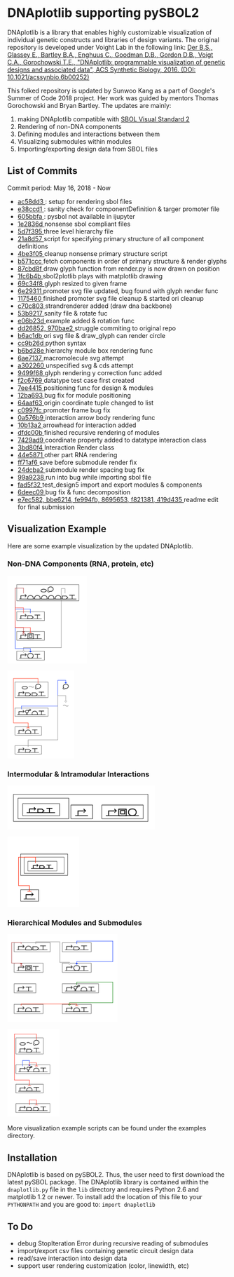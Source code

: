 # DNAplotlib supporting pySBOL2 

DNAplotlib is a library that enables highly customizable visualization of individual genetic constructs and libraries of design variants. The original repository is developed under Voight Lab in the following link: 
<a href="https://github.com/VoigtLab/dnaplotlib">Der B.S., Glassey E., Bartley B.A., Enghuus C., Goodman D.B., Gordon D.B., Voigt C.A., Gorochowski T.E., "DNAplotlib: programmable visualization of genetic designs and associated data", ACS Synthetic Biology, 2016. (DOI: 10.1021/acssynbio.6b00252)</a>

This folked repository is updated by Sunwoo Kang as a part of Google's Summer of Code 2018 project. Her work was guided by mentors Thomas Gorochowski and Bryan Bartley. The updates are mainly: 

1. making DNAplotlib compatible with <a href=http://sbolstandard.org/visual/glyphs/>SBOL Visual Standard 2</a>
2. Rendering of non-DNA components
3. Defining modules and interactions between them
4. Visualizing submodules within modules 
5. Importing/exporting design data from SBOL files

## List of Commits
Commit period: May 16, 2018 - Now
* <a href=https://github.com/swkang73/dnaplotlib/commits/master> ac58dd3 </a>: setup for rendering sbol files
* <a href=https://github.com/swkang73/dnaplotlib/commits/master> e38ccd1 </a>: sanity check for componentDefinition & targer promoter file
* <a href=https://github.com/swkang73/dnaplotlib/commits/master> 605bbfa </a>: pysbol not available in ijupyter
* <a href=https://github.com/swkang73/dnaplotlib/commits/master> 1e2836d </a> nonsense sbol compliant files 
* <a href=https://github.com/swkang73/dnaplotlib/commits/master> 5d7f395 </a> three level hierarchy file
* <a href=https://github.com/swkang73/dnaplotlib/commits/master> 21a8d57 </a> script for specifying primary structure of all component definitions
* <a href=https://github.com/swkang73/dnaplotlib/commits/master> 4be3f05 </a> cleanup nonsense primary structure script
* <a href=https://github.com/swkang73/dnaplotlib/commits/master> b571ccc </a> fetch components in order of primary structure & render glyphs 
* <a href=https://github.com/swkang73/dnaplotlib/commits/master> 87cbd8f </a> draw glyph function from render.py is now drawn on position
* <a href=https://github.com/swkang73/dnaplotlib/commits/master> 1fc6b4b </a> sbol2plotlib plays with matplotlib drawing 
* <a href=https://github.com/swkang73/dnaplotlib/commits/master> 69c34f8 </a> glyph resized to given frame
* <a href=https://github.com/swkang73/dnaplotlib/commits/master> 6e29311 </a> promoter svg file updated, bug found with glyph render func
* <a href=https://github.com/swkang73/dnaplotlib/commits/master> 1175460 </a> finished promoter svg file cleanup & started ori cleanup 
* <a href=https://github.com/swkang73/dnaplotlib/commits/master> c70c803 </a> strandrenderer added (draw dna backbone)
* <a href=https://github.com/swkang73/dnaplotlib/commits/master> 53b9217 </a> sanity file & rotate fuc 
* <a href=https://github.com/swkang73/dnaplotlib/commits/master> e06b23d </a> example added & rotation func 
* <a href=https://github.com/swkang73/dnaplotlib/commits/master> dd26852, 970bae2 </a> struggle commiting to original repo
* <a href=https://github.com/swkang73/dnaplotlib/commits/master> b6ac1db </a> ori svg file & draw_glyph can render circle
* <a href=https://github.com/swkang73/dnaplotlib/commits/master> cc9b26d </a> python syntax 
* <a href=https://github.com/swkang73/dnaplotlib/commits/master> b6bd28e </a> hierarchy module box rendering func
* <a href=https://github.com/swkang73/dnaplotlib/commits/master> 6ae7137 </a> macromolecule svg attempt
* <a href=https://github.com/swkang73/dnaplotlib/commits/master> a302260 </a> unspecified svg & cds attempt 
* <a href=https://github.com/swkang73/dnaplotlib/commits/master> 9499f68 </a> glyph rendering y correction func added 
* <a href=https://github.com/swkang73/dnaplotlib/commits/master> f2c6769 </a> datatype test case first created 
* <a href=https://github.com/swkang73/dnaplotlib/commits/master> 7ee4415 </a> positioning func for design & modules
* <a href=https://github.com/swkang73/dnaplotlib/commits/master> 12ba693 </a> bug fix for module positioning 
* <a href=https://github.com/swkang73/dnaplotlib/commits/master> 64aaf63 </a> origin coordinate tuple changed to list
* <a href=https://github.com/swkang73/dnaplotlib/commits/master> c0997fc </a> promoter frame bug fix
* <a href=https://github.com/swkang73/dnaplotlib/commits/master> 0a576b9 </a> interaction arrow body rendering func 
* <a href=https://github.com/swkang73/dnaplotlib/commits/master> 10b13a2 </a> arrowhead for interaction added 
* <a href=https://github.com/swkang73/dnaplotlib/commits/master> dfdc00b </a> finished recursive rendering of modules 
* <a href=https://github.com/swkang73/dnaplotlib/commits/master> 7429ad9 </a> coordinate property added to datatype interaction class
* <a href=https://github.com/swkang73/dnaplotlib/commits/master> 3bd80f4 </a> Interaction Render class 
* <a href=https://github.com/swkang73/dnaplotlib/commits/master> 44e5871 </a> other part RNA rendering 
* <a href=https://github.com/swkang73/dnaplotlib/commits/master> ff71af6 </a> save before submodule render fix
* <a href=https://github.com/swkang73/dnaplotlib/commits/master> 24dcba2 </a> submodule render spacing bug fix
* <a href=https://github.com/swkang73/dnaplotlib/commits/master> 99a9238 </a> run into bug while importing sbol file 
* <a href=https://github.com/swkang73/dnaplotlib/commits/master> fad5f32 </a> test_design5 import and export modules & components 
* <a href=https://github.com/swkang73/dnaplotlib/commits/master> 6deec09 </a> bug fix & func decomposition
* <a href=https://github.com/swkang73/dnaplotlib/commits/master> e7ec582, bbe6214, fe994fb, 8695653, f821381, 419d435 </a> readme edit for final submission


## Visualization Example
Here are some example visualization by the updated DNAplotlib. 

### Non-DNA Components (RNA, protein, etc)
<a href="dnaplotlib/examples"><img src="dnaplotlib/examples/non-dna1.png" height="200px"/></a>

<a href="dnaplotlib/examples"><img src="dnaplotlib/examples/non-dna2.png" height="200px"/></a>

### Intermodular & Intramodular Interactions 
<a href="dnaplotlib/examples"><img src="dnaplotlib/examples/hierarchy.png" height="100px"/></a>

<a href="dnaplotlib/examples"><img src="dnaplotlib/examples/hierarchy2.png" height="160px"/></a>

### Hierarchical Modules and Submodules 
<a href="dnaplotlib/examples"><img src="dnaplotlib/examples/interaction.png" height="200px"/></a>

<a href="dnaplotlib/examples"><img src="dnaplotlib/examples/interaction2.png" height="200px"/></a>


More visualization example scripts can be found under the examples directory. 

## Installation
DNAplotlib is based on pySBOL2. Thus, the user need to first download the latest pySBOL package. The DNAplotlib library is contained within the `dnaplotlib.py` file in the `lib` directory and requires Python 2.6 and matplotlib 1.2 or newer. To install add the location of this file to your `PYTHONPATH` and you are good to: `import dnaplotlib`


## To Do 
- debug StopIteration Error during recursive reading of submodules 
- import/export csv files containing genetic circuit design data 
- read/save interaction into design data
- support user rendering customization (color, linewidth, etc)
